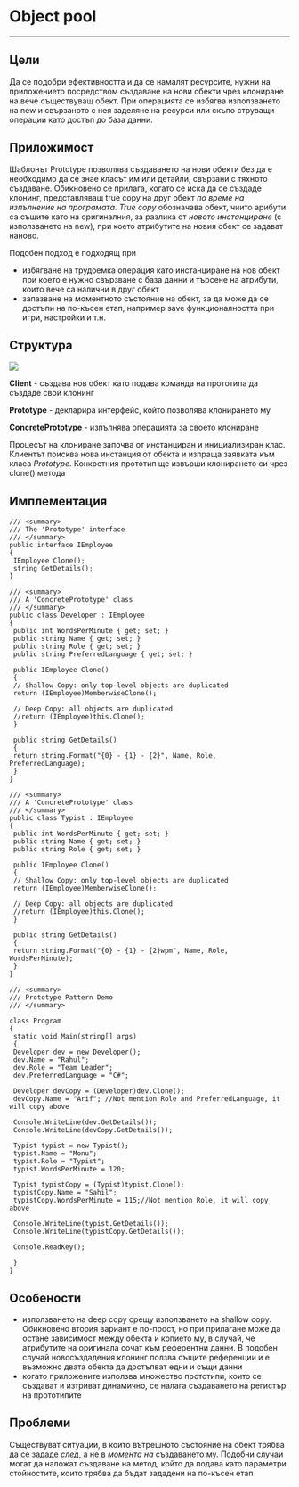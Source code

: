# Object pool #
----------

## Цели ##
Да се подобри ефективността и да се намалят ресурсите, нужни на приложението посредством създаване на нови обекти чрез клониране на вече съществуващ обект.  При операцията се избягва използването на new и свързаното с нея заделяне на ресурси или скъпо струващи операции като достъп до база данни.

## Приложимост ##

Шаблонът Prototype позволява създаването на нови обекти без да е необходимо да се знае класът им или детайли, свързани с тяхното създаване. Обикновено се прилага, когато се иска да се създаде клонинг, представляващ true copy на друг обект *по време на изпълнение на програмата*. *True copy* обозначава обект, чиито арибути са същите като на оригиналния, за разлика от *новото инстанциране* (с използването на new), при което атрибутите на новия обект се задават наново. 

Подобен подход е подходящ при

- избягване на трудоемка операция като инстанциране на нов обект при което е нужно свързване с база данни и търсене на атрибути, които вече са налични в друг обект
- запазване на моментното състояние на обект, за да може да се достъпи на по-късен етап, например save функционалността при игри, настройки и т.н.



## Структура ##
![](https://upload.wikimedia.org/wikipedia/commons/thumb/1/14/Prototype_UML.svg/600px-Prototype_UML.svg.png)



**Client** - създава нов обект като подава команда на прототипа да създаде свой клонинг

**Prototype** - декларира интерфейс, който позволява клонирането му

**ConcretePrototype** - изпълнява операцията за своето клониране

Процесът на клониране започва от инстанциран и инициализиран клас. Клиентът поисква нова инстанция от обекта и изпраща заявката към класа *Prototype*. Конкретния прототип ще извърши клонирането си чрез clone() метода

## Имплементация

	/// <summary>
	/// The 'Prototype' interface
	/// </summary>
	public interface IEmployee
	{
	 IEmployee Clone();
	 string GetDetails();
	}
	 
	/// <summary>
	/// A 'ConcretePrototype' class
	/// </summary>
	public class Developer : IEmployee
	{
	 public int WordsPerMinute { get; set; }
	 public string Name { get; set; }
	 public string Role { get; set; }
	 public string PreferredLanguage { get; set; }
	 
	 public IEmployee Clone()
	 {
	 // Shallow Copy: only top-level objects are duplicated
	 return (IEmployee)MemberwiseClone();
	 
	 // Deep Copy: all objects are duplicated
	 //return (IEmployee)this.Clone();
	 }
	 
	 public string GetDetails()
	 {
	 return string.Format("{0} - {1} - {2}", Name, Role, PreferredLanguage);
	 }
	}
	 
	/// <summary>
	/// A 'ConcretePrototype' class
	/// </summary>
	public class Typist : IEmployee
	{
	 public int WordsPerMinute { get; set; }
	 public string Name { get; set; }
	 public string Role { get; set; }
	 
	 public IEmployee Clone()
	 {
	 // Shallow Copy: only top-level objects are duplicated
	 return (IEmployee)MemberwiseClone();
	 
	 // Deep Copy: all objects are duplicated
	 //return (IEmployee)this.Clone();
	 }
	 
	 public string GetDetails()
	 {
	 return string.Format("{0} - {1} - {2}wpm", Name, Role, WordsPerMinute);
	 }
	}
	 
	/// <summary>
	/// Prototype Pattern Demo
	/// </summary>
	 
	class Program
	{
	 static void Main(string[] args)
	 {
	 Developer dev = new Developer();
	 dev.Name = "Rahul";
	 dev.Role = "Team Leader";
	 dev.PreferredLanguage = "C#";
	 
	 Developer devCopy = (Developer)dev.Clone();
	 devCopy.Name = "Arif"; //Not mention Role and PreferredLanguage, it will copy above
	 
	 Console.WriteLine(dev.GetDetails());
	 Console.WriteLine(devCopy.GetDetails());
	 
	 Typist typist = new Typist();
	 typist.Name = "Monu";
	 typist.Role = "Typist";
	 typist.WordsPerMinute = 120;
	 
	 Typist typistCopy = (Typist)typist.Clone();
	 typistCopy.Name = "Sahil";
	 typistCopy.WordsPerMinute = 115;//Not mention Role, it will copy above
	 
	 Console.WriteLine(typist.GetDetails());
	 Console.WriteLine(typistCopy.GetDetails());
	 
	 Console.ReadKey();
	 
	 }
	}

## Особености ##
- използването на deep copy срещу използването на shallow copy. Обикновено втория вариант е по-прост, но при прилагане може да остане зависимост между обекта и копието му, в случай, че атрибутите на оригинала сочат към референтни данни. В подобен случай новосъздадения клонинг ползва същите референции и е възможно двата обекта да достъпват едни и същи данни
- когато приложените използва множество прототипи, които се създават и изтриват динамично, се налага създаването на регистър на прототипите


## Проблеми ##
Съществуват ситуации, в които вътрешното състояние на обект трябва да се зададе *след*, а не в *момента на* създаването му. Подобни случаи могат да наложат създаване на метод, който да подава като параметри стойностите, които трябва да бъдат зададени на по-късен етап




